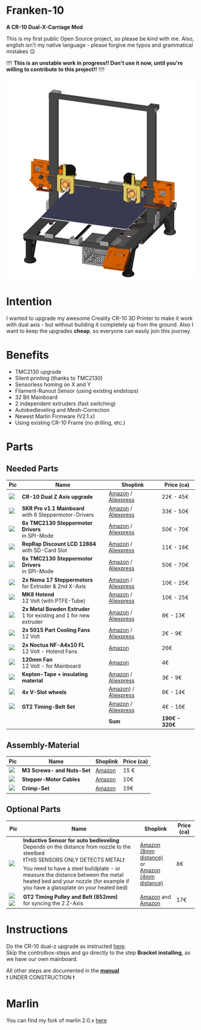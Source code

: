 # Franken-10
**A CR-10 Dual-X-Carriage Mod**

This is my first public Open Source project, so please be kind with me. Also, english isn't my native language - please forgive me typos and grammatical mistakes :wink:

:bangbang::bangbang:
**This is an unstable work in progress!! Don't use it now, until you're willing to contribute to this project!!**
:bangbang::bangbang:

![Franken-10](https://raw.githubusercontent.com/sensenmann/Franken-10/develop/Docs/Images/all1.png)


# Intention
I wanted to upgrade my awesome Creality CR-10 3D Printer to make it work with dual axis - but without building it completely up from the ground.
Also I want to keep the upgrades **cheap**, so everyone can easily join this journey.

# Benefits
- TMC2130 upgrade
- Silent printing (thanks to TMC2130)
- Sensorless homing on X and Y
- Filament-Runout Sensor (using existing endstops)
- 32 Bit Mainboard
- 2 independent extruders (fast switching)
- Autobedleveling and Mesh-Correction
- Newest Marlin Firmware (V2.1.x)
- Using existing CR-10 Frame (no drilling, etc.)


# Parts
## Needed Parts

| Pic | Name | Shoplink | Price (ca) |
|--|--|--|--|
| <img src="https://images-na.ssl-images-amazon.com/images/I/41vLHW8nHKL.jpg" width="100"> | **CR-10 Dual Z Axis upgrade** | [Amazon](https://www.amazon.de/gp/product/B074FXY823) / [Aliexpress](https://www.aliexpress.com/item/33005235559.html)|   22€ - 45€  |
| ![](https://images-na.ssl-images-amazon.com/images/I/71%2BWoab3ziL._SL100_.jpg) | **SKR Pro v1.1 Mainboard**<br>with 6 Steppermotor-Drivers | [Amazon](https://www.amazon.de/gp/product/B07W5XS572/) / [Aliexpress](https://www.aliexpress.com/item/33042699158.html) | 33€ - 50€ |
| ![](https://images-na.ssl-images-amazon.com/images/I/61G7VimABYL._SL100_.jpg) | **6x TMC2130 Steppermotor Drivers**<br>in SPI-Mode | [Amazon](http://amazon.de/gp/product/B07RN7QP7V) / [Aliexpress](https://www.aliexpress.com/item/32907648703.html) | 50€ - 70€ |
| ![](https://images-na.ssl-images-amazon.com/images/I/61pZjtEacPL._SL100_.jpg) | **RepRap Discount LCD 12864**<br>with SD-Card Slot | [Amazon](https://www.amazon.de/gp/product/B01LO20XGS/) / [Aliexpress](https://www.aliexpress.com/item/4000331136499.html) | 11€ - 16€ |
| ![](https://images-na.ssl-images-amazon.com/images/I/61G7VimABYL._SL100_.jpg) | **6x TMC2130 Steppermotor Drivers**<br>in SPI-Mode | [Amazon](http://amazon.de/gp/product/B07RN7QP7V) / [Aliexpress](https://www.aliexpress.com/item/32907648703.html) | 50€ - 70€ |
| ![](https://images-na.ssl-images-amazon.com/images/I/71ofWfEviDL._SL100_.jpg) | **2x Nema 17 Steppermotors**<br>for Extruder & 2nd X-Axis | [Amazon](http://amazon.de/gp/product/B07MCXKW68) / [Aliexpress](https://www.aliexpress.com/item/4000130492082.html) | 10€ - 25€ |
| ![](https://images-na.ssl-images-amazon.com/images/I/61HmtTC%2BtrL._SL100_.jpg) | **MK8 Hotend**<br>12 Volt (with PTFE-Tube) | [Amazon](http://amazon.de/gp/product/B07SFZH98N) / [Aliexpress](https://www.aliexpress.com/item/4000219883438.html)| 10€ - 25€ |
| ![](https://images-na.ssl-images-amazon.com/images/I/71Sqo0MnqFL._SL100_.jpg) | **2x Metal Bowden Extruder**<br>1 for existing and 1 for new extruder | [Amazon](http://amazon.de/gp/product/B07QW4YF5B) / [Aliexpress](https://www.aliexpress.com/item/32834380573.html) | 8€ - 13€ |
| ![](https://images-na.ssl-images-amazon.com/images/I/51Jv1SLCGgL._SL100_.jpg) | **2x 5015 Part Cooling Fans**<br>12 Volt | [Amazon](http://amazon.de/gp/product/B00K9L8NWC) / [Aliexpress](https://www.aliexpress.com/item/4000141395273.html) | 2€ - 9€ |
| ![](https://images-na.ssl-images-amazon.com/images/I/81ud%2Bv9ghlL._SL100_.jpg) | **2x Noctua NF-A4x10 FL**<br>12 Volt - Hotend Fans| [Amazon](http://amazon.de/gp/product/B009NQLT0M) | 26€ |
| ![](https://images-na.ssl-images-amazon.com/images/I/61ky7HJJxCL._SL100_.jpg) | **120mm Fan**<br>12 Volt - for Mainboard | [Amazon](http://amazon.de/gp/product/B00K9L8NWC) | 4€ |
| ![](https://images-na.ssl-images-amazon.com/images/I/61LqqjvOLCL._SL100_.jpg) | **Kepton-Tape + insulating material** | [Amazon](http://amazon.de/gp/product/B07D6LYP85) / [Aliexpress](https://www.aliexpress.com/item/4000389787844.html)| 3€ - 9€ |
| ![](https://images-na.ssl-images-amazon.com/images/I/61Zay-PxgGL._SL100_.jpg) | **4x V-Slot wheels**| [Amazon](http://amazon.de/gp/product/B07SJ3VZ68)) / [Aliexpress](https://www.aliexpress.com/item/4000234983430.html) | 6€ - 14€ |
| ![](https://images-na.ssl-images-amazon.com/images/I/61x2k6e3QZL._SL100_.jpg) | **GT2 Timing-Belt Set**| [Amazon](http://amazon.de/gp/product/B07JGXG7S2) / [Aliexpress](https://www.aliexpress.com/item/4000091123800.html) | 4€ - 16€ |
|||**Sum**| **190€ - 320€**|

## Assembly-Material ##
| Pic | Name | Shoplink | Price (ca) |
|--|--|--|--|
 ![](https://images-na.ssl-images-amazon.com/images/I/71zeGSWKr9L._SL100_.jpg) | **M3 Screws- and Nuts-Set** | [Amazon](https://www.amazon.de/gp/product/B07J1YDPVJ) | 15 € |
| ![](https://images-na.ssl-images-amazon.com/images/I/71v7pr24bEL._SL100_.jpg) | **Stepper-Motor Cables** | [Amazon](https://www.amazon.de/gp/product/B01HY42R2S/) | 10€ |
| ![](https://images-na.ssl-images-amazon.com/images/I/61ExBwxM9qL._SL100_.jpg) | **Crimp-Set** | [Amazon](https://www.amazon.de/gp/product/B07ZF6999L/) | 19€ |





## Optional Parts
| Pic | Name | Shoplink | Price (ca) |
|--|--|--|--|
| ![](https://images-na.ssl-images-amazon.com/images/I/611P-rqe%2B2L._SL100_.jpg) | **Inductive Sensor for auto bedleveling** <br> Depends on the distance from nozzle to the steelbed <br> :heavy_exclamation_mark:THIS SENSORS ONLY DETECTS METAL:heavy_exclamation_mark: <br> You need to have a steel buildplate - or measure the distance between the metal heated bed and your nozzle (for example if you have a glassplate on your heated bed) | [Amazon (8mm distance)](https://www.amazon.de/gp/product/B071FTP2ZP/)<br>or<br>[Amazon  (4mm distance)](https://www.amazon.de/gp/product/B071ZQ6VV6/)|   8€  |
| ![](https://images-na.ssl-images-amazon.com/images/I/61-xCj-X1mL._SL100_.jpg) ![](https://images-na.ssl-images-amazon.com/images/I/8127114wfIL._SL100_.jpg) | **GT2 Timing Pulley and Belt (852mm)**<br>for syncing the 2 Z-Axis | [Amazon](https://www.amazon.de/gp/product/B079BJQNN1/) and [Amazon](https://www.amazon.de/gp/product/B07D8ZZD9Y/) |   17€  |




# Instructions
Do the CR-10 dual-z upgrade as instructed [here](https://www.sainsmart.com/blogs/news/how-to-install-dual-z-axis-to-upgrade-your-creality-cr-10-3d-printer).  
Skip the controlbox-steps and go directly to the step **Bracket installing**, as we have our own mainboard.

All other steps are documented in the **[manual](Docs)**  
:heavy_exclamation_mark: UNDER CONSTRUCTION :heavy_exclamation_mark:

# Marlin #
You can find my fork of marlin 2.0.x [here](https://github.com/sensenmann/Franken-10-Marlin)
